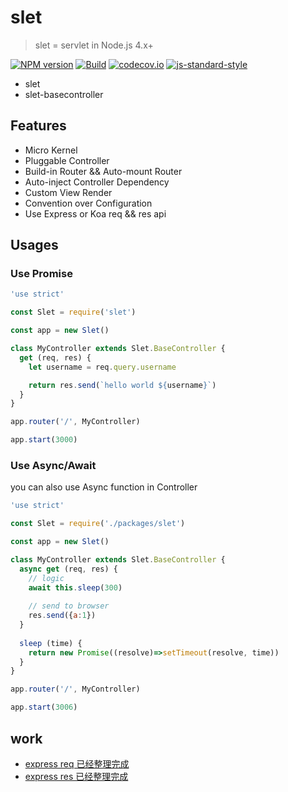 # slet

> slet = servlet in Node.js 4.x+

[![NPM version](https://img.shields.io/npm/v/slet.svg?style=flat-square)](https://www.npmjs.com/package/slet)
[![Build](https://travis-ci.org/sletjs/slet.svg?branch=master)](https://travis-ci.org/sletjs/slet)
[![codecov.io](https://codecov.io/github/sletjs/slet/coverage.svg?branch=master)](https://codecov.io/github/sletjs/slet?branch=master)
[![js-standard-style](https://img.shields.io/badge/code%20style-standard-brightgreen.svg)](http://standardjs.com/)

- slet
- slet-basecontroller

## Features

- Micro Kernel
- Pluggable Controller
- Build-in Router && Auto-mount Router
- Auto-inject Controller Dependency
- Custom View Render
- Convention over Configuration
- Use Express or Koa req && res api

## Usages

### Use Promise

```js
'use strict'

const Slet = require('slet')

const app = new Slet()

class MyController extends Slet.BaseController {
  get (req, res) { 
    let username = req.query.username

    return res.send(`hello world ${username}`)
  } 
}

app.router('/', MyController)

app.start(3000) 

```

### Use Async/Await
you can also use Async function in Controller

```js
'use strict'

const Slet = require('./packages/slet')

const app = new Slet()

class MyController extends Slet.BaseController {
  async get (req, res) { 
    // logic
    await this.sleep(300)
    
    // send to browser
    res.send({a:1})
  }
  
  sleep (time) {
    return new Promise((resolve)=>setTimeout(resolve, time))
  }
}

app.router('/', MyController)

app.start(3006) 

```

## work

- [express req 已经整理完成](http://sletjs.com/zh-cn/api/request.html)
- [express res 已经整理完成](http://sletjs.com/zh-cn/api/response.html)
